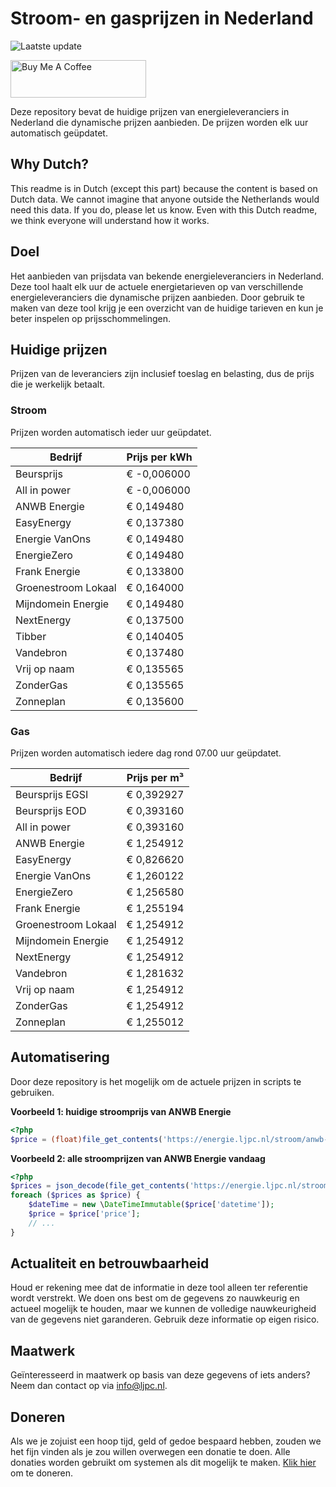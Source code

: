 # Stroom- en gasprijzen in Nederland

![Laatste update](https://img.shields.io/badge/laatste%20update-2025--06--22%2012%3A00%20CET-brightgreen)

<a href="https://www.buymeacoffee.com/Lars-" target="_blank"><img src="https://cdn.buymeacoffee.com/buttons/v2/default-orange.png" alt="Buy Me A Coffee" height="60" style="height: 60px !important;width: 217px !important;" ></a>

Deze repository bevat de huidige prijzen van energieleveranciers in Nederland die dynamische prijzen aanbieden. De prijzen worden elk uur automatisch geüpdatet.

## Why Dutch?

This readme is in Dutch (except this part) because the content is based on Dutch data. We cannot imagine that anyone outside the Netherlands would need this data. If you do, please let us know. Even with this Dutch readme, we think
everyone will understand how it works.

## Doel

Het aanbieden van prijsdata van bekende energieleveranciers in Nederland. Deze tool haalt elk uur de actuele energietarieven op van verschillende energieleveranciers die dynamische prijzen aanbieden. Door gebruik te maken van deze tool
krijg je een overzicht van de huidige tarieven en kun je beter inspelen op prijsschommelingen.

## Huidige prijzen

Prijzen van de leveranciers zijn inclusief toeslag en belasting, dus de prijs die je werkelijk betaalt.

### Stroom

Prijzen worden automatisch ieder uur geüpdatet.

 Bedrijf | Prijs per kWh 
---------|---------------
Beursprijs | € -0,006000
All in power | € -0,006000
ANWB Energie | € 0,149480
EasyEnergy | € 0,137380
Energie VanOns | € 0,149480
EnergieZero | € 0,149480
Frank Energie | € 0,133800
Groenestroom Lokaal | € 0,164000
Mijndomein Energie | € 0,149480
NextEnergy | € 0,137500
Tibber | € 0,140405
Vandebron | € 0,137480
Vrij op naam | € 0,135565
ZonderGas | € 0,135565
Zonneplan | € 0,135600


### Gas

Prijzen worden automatisch iedere dag rond 07.00 uur geüpdatet.

 Bedrijf | Prijs per m³ 
---------|--------------
Beursprijs EGSI | € 0,392927
Beursprijs EOD | € 0,393160
All in power | € 0,393160
ANWB Energie | € 1,254912
EasyEnergy | € 0,826620
Energie VanOns | € 1,260122
EnergieZero | € 1,256580
Frank Energie | € 1,255194
Groenestroom Lokaal | € 1,254912
Mijndomein Energie | € 1,254912
NextEnergy | € 1,254912
Vandebron | € 1,281632
Vrij op naam | € 1,254912
ZonderGas | € 1,254912
Zonneplan | € 1,255012


## Automatisering

Door deze repository is het mogelijk om de actuele prijzen in scripts te gebruiken.

**Voorbeeld 1: huidige stroomprijs van ANWB Energie**

```php
<?php
$price = (float)file_get_contents('https://energie.ljpc.nl/stroom/anwb-energie-nu.txt');

```

**Voorbeeld 2: alle stroomprijzen van ANWB Energie vandaag**

```php
<?php
$prices = json_decode(file_get_contents('https://energie.ljpc.nl/stroom/all-in-power-vandaag.json'),true);
foreach ($prices as $price) {
    $dateTime = new \DateTimeImmutable($price['datetime']);
    $price = $price['price'];
    // ...
}
```

## Actualiteit en betrouwbaarheid

Houd er rekening mee dat de informatie in deze tool alleen ter referentie wordt verstrekt. We doen ons best om de gegevens zo nauwkeurig en actueel mogelijk te houden, maar we kunnen de volledige nauwkeurigheid van de gegevens niet
garanderen. Gebruik deze informatie op eigen risico.

## Maatwerk

Geïnteresseerd in maatwerk op basis van deze gegevens of iets anders? Neem dan contact op
via [info@ljpc.nl](mailto:info@ljpc.nl?subject=Energie%20prijzen).

## Doneren

Als we je zojuist een hoop tijd, geld of gedoe bespaard hebben, zouden we het fijn vinden als je zou willen overwegen een
donatie te doen. Alle donaties worden gebruikt om systemen als dit mogelijk te
maken. [Klik hier](https://www.buymeacoffee.com/Lars-) om te doneren.
